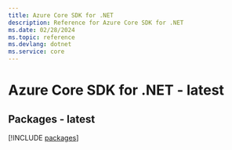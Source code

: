 ```yaml
---
title: Azure Core SDK for .NET
description: Reference for Azure Core SDK for .NET
ms.date: 02/28/2024
ms.topic: reference
ms.devlang: dotnet
ms.service: core
---
```

# Azure Core SDK for .NET - latest
## Packages - latest
[!INCLUDE [packages](core-index.md)]